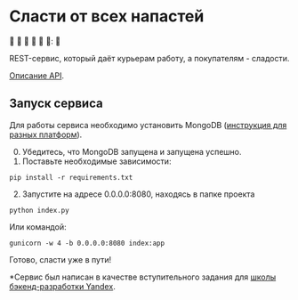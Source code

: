 # Сласти от всех напастей

:lollipop: :cake: :candy: :doughnut: :shaved_ice: 🍪: :chocolate_bar:

REST-сервис, который даёт курьерам работу, а покупателям - сладости.

[Описание API](description.pdf).

## Запуск сервиса

Для работы сервиса необходимо установить MongoDB ([инструкция для разных платформ](https://docs.mongodb.com/manual/administration/install-community/)). 

0. Убедитесь, что MongoDB запущена и запущена успешно.
1. Поставьте необходимые зависимости:
```
pip install -r requirements.txt
```
2. Запустите на адресе 0.0.0.0:8080, находясь в папке проекта
```
python index.py
```
Или командой:
```
gunicorn -w 4 -b 0.0.0.0:8080 index:app
```

Готово, сласти уже в пути!

*Сервис был написан в качестве вступительного задания для [школы бэкенд-разработки Yandex](https://academy.yandex.ru/schools/backend?utm_source=yandex&utm_medium=email&utm_campaign=sendr-444809).
